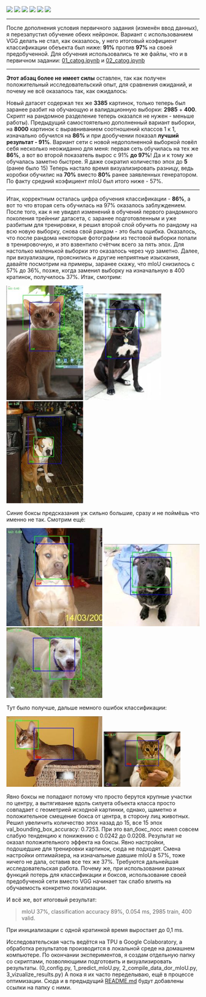 ![](https://img.shields.io/badge/Python-3.9-blue)
![](https://img.shields.io/badge/tensorflow-2.4.1-blue)
![](https://img.shields.io/badge/NumPy-1.19.5-blue)
![](https://img.shields.io/badge/matplotlib-3.2.2-blue)
![](https://img.shields.io/badge/cv2-4.1.2-blue)
![](https://img.shields.io/badge/scikit-0.22.2.post1-blue)


__________


После дополнения условия первичного задания (изменён ввод данных), я перезапустил обучение обеих нейронок. Вариант с использованием VGG делать не стал, как оказалось, у него итоговый коэфициент классификации обеъекта был ниже: **91%** против **97%** на своей предобученной. Для обучения использовались те же файлы, что и в первичном задании: [01_catog.ipynb](https://github.com/rpuropuu/Project_1/blob/main/first_try/01_catog.ipynb) и [02_catog.ipynb](https://github.com/rpuropuu/Project_1/blob/main/first_try/02_catog.ipynb)


_________


**Этот абзац более не имеет силы** оставлен, так как получен положительный исследовательский опыт, для сравнения ожиданий, и почему не всё оказалось так, как ожидалось:



Новый датасет содержал тех же **3385** картинок, только теперь был заранее разбит на обучающую и валидационную выборки: **2985** + **400**. Скрипт на рандомное разделение теперь оказался не нужен - меньше работы). Предыдущий самостоятельно дополненный вариант выборки, на **8000** картинок с выравниванием соотношений классов 1 к 1, изначально обучился на **86%** и при дообучении показал **лучший результат - 91%**. Вариант сети с новой недополненной выборкой повёл себя несколько неожиданно для меня: первая сеть обучилась на тех же **86%**, а вот во второй показатель вырос с 91% **до 97%**! Да и к тому же обучалась заметно быстрее. Я даже сократил количество эпох до **5** (ранее было 15) Теперь настало время визуализировать разницу, ведь коробки обучилис на **70%** вместо **80%** ранее заявленных генератором. По факту средний коэфициент mIoU был итого ниже - 57%.


_________


Итак, корректным осталась цифра обучения классификации - **86%**, а вот то что вторая сеть обучилась на 97% оказалось заблуждением. После того, как я не увидел изменений в обучений первого рандомного поколения трейнниг датасета, с заранее подготовленным и уже разбитым для тренировки, я решил второй слой обучить по рандому на всю новую выборку, снова свой рандом - это была ошибка. Оказалось, что после рандома некоторые фотографии из тестовой выборки попали в тренировочную, и это взвентило счётчик всего за пять эпох. Для настолько маленькой выборки это оказалось через чур заметно. Далее, при визуализации, прояснились и другие неприятные изыскания, давайте посмотрим на примеры, заранее скажу, что mIoU снизилось с 57% до 36%, позже, когда заменил выборку на изначальную в 400 кратинок, получилось 37%. Итак, смотрим:


![](https://github.com/rpuropuu/Project_1/blob/main/second_try/data/20.jpg)
![](https://github.com/rpuropuu/Project_1/blob/main/second_try/data/25.jpg)
![](https://github.com/rpuropuu/Project_1/blob/main/second_try/data/24.jpg)


Синие боксы предсказания уж сильно большие, сразу и не поймёшь что именно не так. Смотрим ещё:


![](https://github.com/rpuropuu/Project_1/blob/main/second_try/data/27.jpg)
![](https://github.com/rpuropuu/Project_1/blob/main/second_try/data/26.jpg)
![](https://github.com/rpuropuu/Project_1/blob/main/second_try/data/28.jpg)


Тут было получше, дальше немного ошибок классификации:


![](https://github.com/rpuropuu/Project_1/blob/main/second_try/data/22.jpg)
![](https://github.com/rpuropuu/Project_1/blob/main/second_try/data/21.jpg)


Явно боксы не попадают потому что просто берутся крупные участки по центру, а вытягивание вдоль силуета объекта класса просто совпадает с геометрией исходной картинки, однако, щаметно и положительное смещение бокса от центра, в сторону лиц животных. Решил увеличить количество эпох назад до 15, все 15 эпох val_bounding_box_accuracy: 0.7253. При это вал_бокс_лосс имел совсем слабую тенденцию к понижению с 0.0242 до  0.0208. Результат не оказал положительного эффекта на боксы. Явно настройки, подошедшие для тренировки картинок, сюда не подходят. Смена настройки оптимайзера, на изначальные давшие mIoU в 57%, тоже ничего не дала, оставив все тех же 37%. Требуются дальнейшая исследовательская работа. Почему же, при использовании разных функций потерь для классификации и боксов, использование своей предобученой сети вместо VGG начинает так слабо влиять на обучаемость конкретно локализации.


И всё же, вот итоговый результат:


> mIoU 37%, classification accuracy 89%, 0.054 ms, 2985 train, 400 valid.
 

При инициализации с одной кратинкой время выростает до 0,1 ms. 


Исследовательская часть ведётся на TPU в Google Colaboratory, а обработка результатов производится в локальной среде на домашнем компьютере. По окончании экспериментов, я создам отдельную папку со скриптами, позволяющими подготовить и визуализировать результаты. (0_config.py, 1_predict_mIoU.py, 2_compile_data_dor_mIoU.py, 3_vizualize_results.py) А пока я их часто переделываю, ещё в процессе оптимизации. Сюда и в предыдущий [README.md](https://github.com/rpuropuu/Project_1/blob/main/first_try/README.md) будут добавлены ссылки на папку с ними. 
